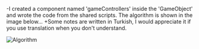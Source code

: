 -I created a component named 'gameControllers' inside the 'GameObject' and wrote the code from the shared scripts. The algorithm is shown in the image below...
+Some notes are written in Turkish, I would appreciate it if you use translation when you don't understand.

![Algorithm](https://github.com/iperspazioinfinito/KeepCount/assets/137336543/70c4e2ca-6269-4b0e-a3c6-7f2b7084587f)
